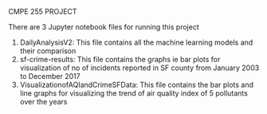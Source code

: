 CMPE 255 PROJECT

There are 3 Jupyter notebook files for running this project

1. DailyAnalysisV2: This file contains all the machine learning models and their comparison
2. sf-crime-results: This file contains the graphs ie bar plots for visualization of no of incidents reported in SF county from January 2003 to December 2017
3. VisualizationofAQIandCrimeSFData: This file contains the bar plots and line graphs for visualizing the trend of air quality index of 5 pollutants over the years
